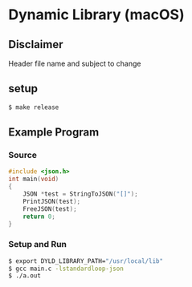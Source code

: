 # Dynamic Library (macOS)

## Disclaimer

Header file name and subject to change

## setup
```sh
$ make release
```

## Example Program

### Source

```c
#include <json.h>
int main(void)
{
    JSON *test = StringToJSON("[]");
    PrintJSON(test);
    FreeJSON(test);
    return 0;
}
```

### Setup and Run

```sh
$ export DYLD_LIBRARY_PATH="/usr/local/lib"
$ gcc main.c -lstandardloop-json
$ ./a.out
```
